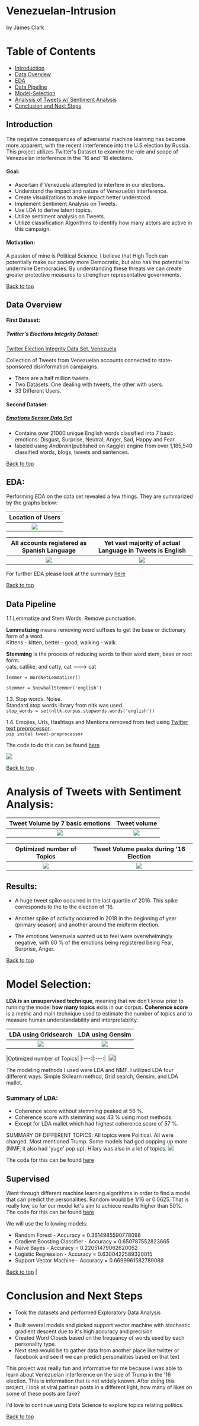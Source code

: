 # Venezuelan-Intrusion
by James Clark


# Table of Contents
- [Introduction](#Introduction)
- [Data Overview](#Data-Overview)
- [EDA](#EDA)
- [Data Pipeline](#Data-Pipeline)
- [Model-Selection](#Model-Selection)
- [Analysis of Tweets w/ Sentiment Analysis](#Analysis-of-Tweets-with-Sentiment-Analysis)
- [Conclusion and Next Steps](#Conclusion-and-Next-Steps)


## Introduction
The negative consequences of adversarial machine learning has become more apparent, with the recent interference into the U.S election by Russia. This project  utilizes Twitter's Dataset to examine the role and scope of Venezuelan interference in the '16 and '18 elections. 

#### Goal:
- Ascertain if Venezuela attempted to interfere in our elections.
- Understand the impact and nature of Venezuelan interference.
- Create visualizations to make impact better understood.
- Implement Sentiment Analysis on Tweets.
-  Use LDA to derive latent topics. 
- Utilize sentiment analysis on Tweets.
- Utilize classification Algorithms to identify how many actors are active in this campaign.


#### Motivation:
A passion of mine is Political Science. I believe that High Tech can potentially make our society more Democratic, but also has the potential to undermine Democracies. By understanding these threats we can create greater protective measures to strengthen representative governments.

<a href="#Venezuelan-Intrusion">Back to top</a>



## Data Overview

#### First Dataset:
##### Twitter's Elections Integrity Dataset:
[Twitter Election Integrity Data Set, Venezuela](https://about.twitter.com/en_us/values/elections-integrity.html#data)

Collection of Tweets from Venezuelan accounts connected to state-sponsored disinformation campaigns.
- There are a half million tweets.
- Two Datasets: One dealing with tweets, the other with users.
- 33 Different Users.


#### Second Dataset:

##### [Emotions Sensor Data Set](https://www.kaggle.com/iwilldoit/emotions-sensor-data-set) 
- Contains over 21000 unique English words classified into 7 basic emotions: Disgust, Surprise, Neutral, Anger, Sad, Happy and Fear. 
- labeled using _Andbrain_(published on Kaggle) engine from over 1,185,540 classified words, blogs, tweets and sentences.

<a href="#Venezuelan-Intrusion">Back to top</a>

## EDA:


Performing EDA on the data set revealed a few things. They are summarized by the graphs below:

|Location of Users|
|:---:|
|![](img/Account_Locations.png)|

|All accounts registered as Spanish Language|Yet vast majority of actual Language in Tweets is English|
|:---:|:---:|
|![](img/Account_Language_fixed.png)|![](img/Language_in_Tweets_fixed.png)|

For further EDA please look at the summary [here](ExploratoryDataAnalysis.md)


<a href="#Venezuelan-Intrusion">Back to top</a>

## Data Pipeline
1.1.Lemmatize and Stem Words. Remove punctuation. 
 
 **Lemmatizing** means removing word suffixes to get the base or dictionary form of a word.  <br/>
Kittens - kitten, better - good, walking  - walk. <br/>

 **Stemming** is the process of reducing words to their word stem, base or root form: <br/>
cats, catlike, and catty, cat ---> cat <br/>

`lemmer = WordNetLemmatizer()` <br/>

`stemmer = SnowballStemmer('english')` <br/>

1.3. Stop words. Noise. <br/>
Standard stop words library from nltk was used. <br/>
`stop_words = set(nltk.corpus.stopwords.words('english'))` <br/>

1.4. Emojies, Urls, Hashtags and Mentions removed from text using [Twitter text preprocessor](https://pypi.org/project/tweet-preprocessor/): </br>
`pip instal tweet-preprocessor`

The code to do this can be found [here](src/text_preprocessor_functions.py)


![](img/Nlp_Pipeline.png)

<a href="#Venezuelan-Intrusion">Back to top</a>
# Analysis of Tweets with Sentiment Analysis:

|Tweet Volume by 7 basic emotions| Tweet volume|
|:---:|:---:|
|![](img/7_basic_emotions_timeseries.png)|![](img/properly_labeled_timeseres.png)|

|Optimized number of Topics|Tweet Volume peaks during '16 Election|
|:---:|:---:|
|![](img/Emotions_Detected.png)|![](img/Tweet_Volume_Around_16_Election.png)|

## Results:

* A huge tweet spike occurred in the last quartile of 2016. This spike corresponds to the to the election of '16.  
* Another spike of activity occurred in 2018 in the beginning of year (primary season) and another around the midterm election.

* The emotions Venezuela wanted us to feel were overwhelmingly negative, with 60 % of the emotions being registered being Fear, Surprise, Anger. 



<a href="#Venezuelan-Intrusion">Back to top</a>

# Model Selection:

**LDA is an unsupervised technique**, meaning that we don’t know prior to running the model **how many topics** exits in our corpus. **Coherence score** is a metric and main technique used to estimate the number of topics and to measure human understandability and interpretability.

|LDA using Gridsearch|LDA using Gensim|
|:---:|:---:|
|![](img/LDA_Sklearn.png)|![](img/LDA_Gensim.png)|

|Optimized number of Topics|
|:---:|:---:|
|![](img/optimal_coherence.png)|

The modeling methods I used were LDA and NMF. I utilized LDA four different ways: Simple Skilearn method, Grid search, Gensim, and LDA mallet. 

### Summary of LDA:
- Coherence score without stemming peaked at 56 %.
- Coherence score with stemming was 43 % using most methods.
- Except for LDA mallet which had highest coherence score of 57 %.


SUMMARY OF DIFFERENT TOPICS:
All topics were Political. All were charged. Most mentioned Trump. Some models had god popping up more (NMF, it also had 'yuge' pop up). Hilary was also  in a lot of topics.
![](img/3_topics.png)


The code for this can be found [here](NLP_Models.ipynb)

## Supervised
Went through different machine learning algorithms in order to find a model that can predict the personalities. Random would be 1/16 or 0.0625. That is really low, so for our model let's aim to achiece results higher than 50%. The code for this can be found [here](NLP_Models.ipynb)

We will use the following models:
- Random Forest                 - Accuracy = 0.3614985590778098
- Gradient Boosting Classifier  - Accuracy = 0.650787552823665
- Naive Bayes                   - Accuracy = 0.22051479062620052
- Logistic Regression           - Accuracy = 0.6300422589320015
- Support Vector Machine        - Accuracy = 0.6699961582789089

<a href="#Venezuelan-Intrusion">Back to top</a>
|

# Conclusion and Next Steps

- Took the datasets and performed Exploratory Data Analysis
- 
- Built several models and picked support vector machine with stochastic gradient descent due to it's high accuracy and precision
- Created Word Clouds based on the frequancy of words used by each personality type.
- Next step would be to gather data from another place like twitter or facebook and see if we can predict personalities based on that text

This project was really fun and informative for me because I was able to learn about Venezuelan interference on the side of Trump in the '16 election. This is information that is not widely known. After doing this project, I look at viral partisan posts in a different light, how many of likes on some of these posts are fake?

I'd love to continue using Data Science to explore topics relating politics.

<a href="#Venezuelan-Intrusion">Back to top</a>